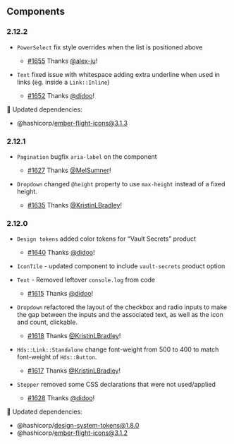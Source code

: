 ## Components

### 2.12.2 

- `PowerSelect` fix style overrides when the list is positioned above
    - [#1655](https://github.com/hashicorp/design-system/pull/1655) Thanks [@alex-ju](https://github.com/alex-ju)!

- `Text` fixed issue with whitespace adding extra underline when used in links (eg. inside a `Link::Inline`)
    - [#1652](https://github.com/hashicorp/design-system/pull/1652) Thanks [@didoo](https://github.com/didoo)! 

🔄 Updated dependencies:
- @hashicorp/ember-flight-icons@3.1.3

### 2.12.1 

- `Pagination` bugfix `aria-label` on the component

    - [#1627](https://github.com/hashicorp/design-system/pull/1627) Thanks [@MelSumner](https://github.com/MelSumner)! 

- `Dropdown` changed `@height` property to use `max-height` instead of a fixed height.

    - [#1635](https://github.com/hashicorp/design-system/pull/1635) Thanks [@KristinLBradley](https://github.com/KristinLBradley)!

### 2.12.0

- `Design tokens` added color tokens for “Vault Secrets” product

    - [#1640](https://github.com/hashicorp/design-system/pull/1640) Thanks [@didoo](https://github.com/didoo)! 

- `IconTile` - updated component to include `vault-secrets` product option

- `Text` - Removed leftover `console.log` from code

    - [#1615](https://github.com/hashicorp/design-system/pull/1615) Thanks [@didoo](https://github.com/didoo)!

- `Dropdown` refactored the layout of the checkbox and radio inputs to make the gap between the inputs and the associated text, as well as the icon and count, clickable.

    - [#1618](https://github.com/hashicorp/design-system/pull/1618) Thanks [@KristinLBradley](https://github.com/KristinLBradley)!

- `Hds::Link::Standalone` change font-weight from 500 to 400 to match font-weight of `Hds::Button`.

    - [#1617](https://github.com/hashicorp/design-system/pull/1617) Thanks [@KristinLBradley](https://github.com/KristinLBradley)!

- `Stepper` removed some CSS declarations that were not used/applied

    - [#1628](https://github.com/hashicorp/design-system/pull/1628) Thanks [@didoo](https://github.com/didoo)!

🔄 Updated dependencies:
  - @hashicorp/design-system-tokens@1.8.0
  - @hashicorp/ember-flight-icons@3.1.2

